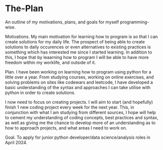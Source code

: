 # The-Plan
An outline of my motivations, plans, and goals for myself programming-wise.

Motivations.
My main motivation for learning how to program is so that I can create solutions for my daily life. The prospect of being able to create solutions to daily occurences or even alternatives to existing practices is something which has interested me since I started learning. In addition to this, I hope that by leaarning how to program I will be able to have more freedom within my worklife, and outside of it. 

Plan.
I have been working on learning how to program using python for a little over a year. From studying courses, working on online exercises, and solving problems on sites like codewars and leetcode, I have developed a basic understanding of the syntax and approaches I can take utilise with python in order to create solutions. 

I now need to focus on creating projects. 
I will aim to start (and hopefully) finish 1 new coding project every week for the next year.
This, in conjunction with what I am studying from different sources, I hope will help to cement my understanding of coding concepts, best practices and syntax, as well as giving me the chance to develop more of an understanding as to how to approach projects, and what areas I need to work on.

Goal. 
To apply for junior python developer/data science/analysis roles in April 2024.
